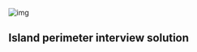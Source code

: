 ![img](https://assets.imaginablefutures.com/media/images/ALX_Logo.max-200x150.png)

## Island perimeter interview solution


